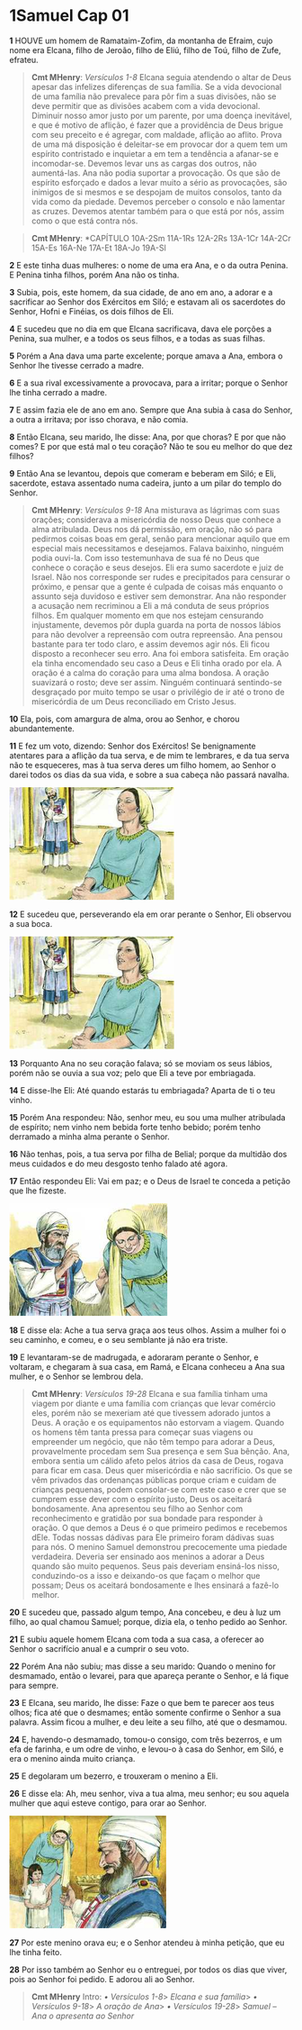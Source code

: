 # 1Samuel Cap 01

**1** 	HOUVE um homem de Ramataim-Zofim, da montanha de Efraim, cujo nome era Elcana, filho de Jeroão, filho de Eliú, filho de Toú, filho de Zufe, efrateu.

> **Cmt MHenry**: *Versículos 1-8* Elcana seguia atendendo o altar de Deus apesar das infelizes diferenças de sua família. Se a vida devocional de uma família não prevalece para pôr fim a suas divisões, não se deve permitir que as divisões acabem com a vida devocional. Diminuir nosso amor justo por um parente, por uma doença inevitável, e que é motivo de aflição, é fazer que a providência de Deus brigue com seu preceito e é agregar, com maldade, aflição ao aflito. Prova de uma má disposição é deleitar-se em provocar dor a quem tem um espírito contristado e inquietar a em tem a tendência a afanar-se e incomodar-se. Devemos levar uns as cargas dos outros, não aumentá-las. Ana não podia suportar a provocação. Os que são de espírito esforçado e dados a levar muito a sério as provocações, são inimigos de si mesmos e se despojam de muitos consolos, tanto da vida como da piedade. Devemos perceber o consolo e não lamentar as cruzes. Devemos atentar também para o que está por nós, assim como o que está contra nós.

> **Cmt MHenry**: *CAPÍTULO 10A-2Sm 11A-1Rs 12A-2Rs 13A-1Cr 14A-2Cr 15A-Es 16A-Ne 17A-Et 18A-Jo 19A-Sl

**2** 	E este tinha duas mulheres: o nome de uma era Ana, e o da outra Penina. E Penina tinha filhos, porém Ana não os tinha.

**3** 	Subia, pois, este homem, da sua cidade, de ano em ano, a adorar e a sacrificar ao Senhor dos Exércitos em Siló; e estavam ali os sacerdotes do Senhor, Hofni e Finéias, os dois filhos de Eli.

**4** 	E sucedeu que no dia em que Elcana sacrificava, dava ele porções a Penina, sua mulher, e a todos os seus filhos, e a todas as suas filhas.

**5** 	Porém a Ana dava uma parte excelente; porque amava a Ana, embora o Senhor lhe tivesse cerrado a madre.

**6** 	E a sua rival excessivamente a provocava, para a irritar; porque o Senhor lhe tinha cerrado a madre.

**7** 	E assim fazia ele de ano em ano. Sempre que Ana subia à casa do Senhor, a outra a irritava; por isso chorava, e não comia.

**8** 	Então Elcana, seu marido, lhe disse: Ana, por que choras? E por que não comes? E por que está mal o teu coração? Não te sou eu melhor do que dez filhos?

**9** 	Então Ana se levantou, depois que comeram e beberam em Siló; e Eli, sacerdote, estava assentado numa cadeira, junto a um pilar do templo do Senhor.

> **Cmt MHenry**: *Versículos 9-18* Ana misturava as lágrimas com suas orações; considerava a misericórdia de nosso Deus que conhece a alma atribulada. Deus nos dá permissão, em oração, não só para pedirmos coisas boas em geral, senão para mencionar aquilo que em especial mais necessitamos e desejamos. Falava baixinho, ninguém podia ouvi-la. Com isso testemunhava de sua fé no Deus que conhece o coração e seus desejos. Eli era sumo sacerdote e juiz de Israel. Não nos corresponde ser rudes e precipitados para censurar o próximo, e pensar que a gente é culpada de coisas más enquanto o assunto seja duvidoso e estiver sem demonstrar. Ana não responder a acusação nem recriminou a Eli a má conduta de seus próprios filhos. Em qualquer momento em que nos estejam censurando injustamente, devemos pôr dupla guarda na porta de nossos lábios para não devolver a repreensão com outra repreensão. Ana pensou bastante para ter todo claro, e assim devemos agir nós. Eli ficou disposto a reconhecer seu erro. Ana foi embora satisfeita. Em oração ela tinha encomendado seu caso a Deus e Eli tinha orado por ela. A oração é a calma do coração para uma alma bondosa. A oração suavizará o rosto; deve ser assim. Ninguém continuará sentindo-se desgraçado por muito tempo se usar o privilégio de ir até o trono de misericórdia de um Deus reconciliado em Cristo Jesus.

**10** 	Ela, pois, com amargura de alma, orou ao Senhor, e chorou abundantemente.

**11** 	E fez um voto, dizendo: Senhor dos Exércitos! Se benignamente atentares para a aflição da tua serva, e de mim te lembrares, e da tua serva não te esqueceres, mas à tua serva deres um filho homem, ao Senhor o darei todos os dias da sua vida, e sobre a sua cabeça não passará navalha.

![](../Images/SweetPublishing/9-1-2.jpg) 

**12** 	E sucedeu que, perseverando ela em orar perante o Senhor, Eli observou a sua boca.

![](../Images/SweetPublishing/9-1-3.jpg) 

**13** 	Porquanto Ana no seu coração falava; só se moviam os seus lábios, porém não se ouvia a sua voz; pelo que Eli a teve por embriagada.

**14** 	E disse-lhe Eli: Até quando estarás tu embriagada? Aparta de ti o teu vinho.

**15** 	Porém Ana respondeu: Não, senhor meu, eu sou uma mulher atribulada de espírito; nem vinho nem bebida forte tenho bebido; porém tenho derramado a minha alma perante o Senhor.

**16** 	Não tenhas, pois, a tua serva por filha de Belial; porque da multidão dos meus cuidados e do meu desgosto tenho falado até agora.

**17** 	Então respondeu Eli: Vai em paz; e o Deus de Israel te conceda a petição que lhe fizeste.

![](../Images/SweetPublishing/9-1-1.jpg) 

**18** 	E disse ela: Ache a tua serva graça aos teus olhos. Assim a mulher foi o seu caminho, e comeu, e o seu semblante já não era triste.

**19** 	E levantaram-se de madrugada, e adoraram perante o Senhor, e voltaram, e chegaram à sua casa, em Ramá, e Elcana conheceu a Ana sua mulher, e o Senhor se lembrou dela.

> **Cmt MHenry**: *Versículos 19-28* Elcana e sua família tinham uma viagem por diante e uma família com crianças que levar comércio eles, porém não se mexeriam até que tivessem adorado juntos a Deus. A oração e os equipamentos não estorvam a viagem. Quando os homens têm tanta pressa para começar suas viagens ou empreender um negócio, que não têm tempo para adorar a Deus, provavelmente procedam sem Sua presença e sem Sua bênção. Ana, embora sentia um cálido afeto pelos átrios da casa de Deus, rogava para ficar em casa. Deus quer misericórdia e não sacrifício. Os que se vêm privados das ordenanças públicas porque criam e cuidam de crianças pequenas, podem consolar-se com este caso e crer que se cumprem esse dever com o espírito justo, Deus os aceitará bondosamente. Ana apresentou seu filho ao Senhor com reconhecimento e gratidão por sua bondade para responder à oração. O que demos a Deus é o que primeiro pedimos e recebemos dEle. Todas nossas dádivas para Ele primeiro foram dádivas suas para nós. O menino Samuel demonstrou precocemente uma piedade verdadeira. Deveria ser ensinado aos meninos a adorar a Deus quando são muito pequenos. Seus pais deveriam ensiná-los nisso, conduzindo-os a isso e deixando-os que façam o melhor que possam; Deus os aceitará bondosamente e lhes ensinará a fazê-lo melhor.

**20** 	E sucedeu que, passado algum tempo, Ana concebeu, e deu à luz um filho, ao qual chamou Samuel; porque, dizia ela, o tenho pedido ao Senhor.

**21** 	E subiu aquele homem Elcana com toda a sua casa, a oferecer ao Senhor o sacrifício anual e a cumprir o seu voto.

**22** 	Porém Ana não subiu; mas disse a seu marido: Quando o menino for desmamado, então o levarei, para que apareça perante o Senhor, e lá fique para sempre.

**23** 	E Elcana, seu marido, lhe disse: Faze o que bem te parecer aos teus olhos; fica até que o desmames; então somente confirme o Senhor a sua palavra. Assim ficou a mulher, e deu leite a seu filho, até que o desmamou.

**24** 	E, havendo-o desmamado, tomou-o consigo, com três bezerros, e um efa de farinha, e um odre de vinho, e levou-o à casa do Senhor, em Siló, e era o menino ainda muito criança.

**25** 	E degolaram um bezerro, e trouxeram o menino a Eli.

**26** 	E disse ela: Ah, meu senhor, viva a tua alma, meu senhor; eu sou aquela mulher que aqui esteve contigo, para orar ao Senhor.

![](../Images/SweetPublishing/9-1-4.jpg) 

**27** 	Por este menino orava eu; e o Senhor atendeu à minha petição, que eu lhe tinha feito.

**28** 	Por isso também ao Senhor eu o entreguei, por todos os dias que viver, pois ao Senhor foi pedido. E adorou ali ao Senhor.


> **Cmt MHenry** Intro: *• Versículos 1-8*> *Elcana e sua família*> *• Versículos 9-18*> *A oração de Ana*> *• Versículos 19-28*> *Samuel – Ana o apresenta ao Senhor*